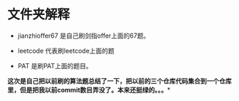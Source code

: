 # 文件夹解释

- jianzhioffer67 是自己刷剑指offer上面的67题。

- leetcode 代表刷leetcode上面的题

- PAT 是刷PAT上面的题目。


**这次是自己把以前刷的算法题总结了一下，把以前的三个仓库代码集合到一个仓库里，但是把我以前commit数目弄没了。本来还挺绿的。。。***